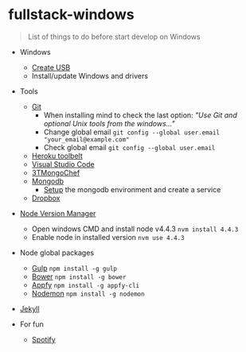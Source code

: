 # fullstack-windows
> List of things to do before start develop on Windows

- Windows
	- [Create USB](https://www.microsoft.com/en-us/software-download/windows10)
	- Install/update Windows and drivers
- Tools
  - [Git](https://git-scm.com/download/win)
    - When installing mind to check the last option: _"Use Git and optional Unix tools from the windows..."_
    - Change global email `git config --global user.email "your_email@example.com"`
    - Check global email `git config --global user.email`
  - [Heroku toolbelt](https://toolbelt.heroku.com/)
  - [Visual Studio Code](https://code.visualstudio.com/Docs/?dv=win)
  - [3TMongoChef](http://3t.io/mongochef/download/platform/)
  - [Mongodb](https://www.mongodb.com/download-center#community)
    - [Setup](https://docs.mongodb.com/manual/tutorial/install-mongodb-on-windows/#manually-create-a-windows-service-for-mongodb-community-edition) the mongodb environment and create a service
  - [Dropbox](https://www.dropbox.com/downloading) 
 - [Node Version Manager](https://github.com/coreybutler/nvm-windows/releases)
    - Open windows CMD and install node v4.4.3 `nvm install 4.4.3`
    - Enable node in installed version `nvm use 4.4.3`

- Node global packages
    - [Gulp](http://gulpjs.com/) `npm install -g gulp`
    - [Bower](http://bower.io/) `npm install -g bower`
    - [Appfy](http://appfy.org) `npm install -g appfy-cli`
    - [Nodemon](http://nodemon.io/) `npm install -g nodemon`
- [Jekyll](http://jekyll-windows.juthilo.com/)
- For fun
  - [Spotify](https://www.spotify.com/br/download/windows/) 
